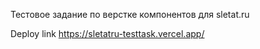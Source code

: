 Тестовое задание по верстке компонентов для sletat.ru

Deploy link https://sletatru-testtask.vercel.app/
